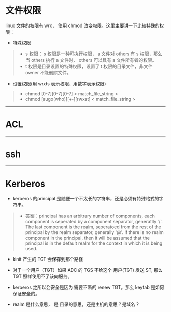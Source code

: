 # 文件权限

linux 文件的权限有 wrx， 使用 chmod 改变权限。这里主要讲一下比较特殊的权限：

- 特殊权限
> - s 权限： s 权限是一种可执行权限， a 文件对  others 有 s 权限，那么当 others 执行 a 文件时， others 可以具有 a 文件所有者的权限。
> - t 权限是目录设置的特殊权限，设置了 t 权限的目录文件，非文件 owner 不能删除文件。

- 设置权限(用 wrxts 表示权限，用数字表示权限)
> - chmod [0-7][0-7][0-7] < match_file_string >
> - chmod [augo(who)][+-][rwxst] < match_file_string >

----

# ACL


---

# ssh


---

# Kerberos


- kerberos 的principal 是随便一个不太长的字符串，还是必须有特殊格式的字符串。
> - 答案：principal has an arbitrary number of components, each component is seperated by a component separator, generatlly '/'. The last component is the realm, seperatoed from the rest of the principal by the realm separator, generally '@'. If there is no realm component in the principal, then it will be assumed that the principal is in the default realm for the context in which it is being used.

- kinit 产生的 TGT 会保存到那个路径
- 对于一个用户（TGT）如果 ADC 的 TGS 不给这个 用户(TGT) 发送 ST, 那么TGT 照样使用不了该向服务。
- kerberos 之所以会安全是因为 需要不断的 renew TGT。那么 keytab 是如何保证安全的。

- realm 是什么意思， 是 目录的意思，还是主机的意思？是域名？